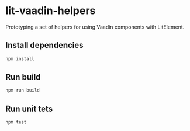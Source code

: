 # lit-vaadin-helpers

Prototyping a set of helpers for using Vaadin components with LitElement.

## Install dependencies

```sh
npm install
```

## Run build

```sh
npm run build
```

## Run unit tets

```sh
npm test
```
